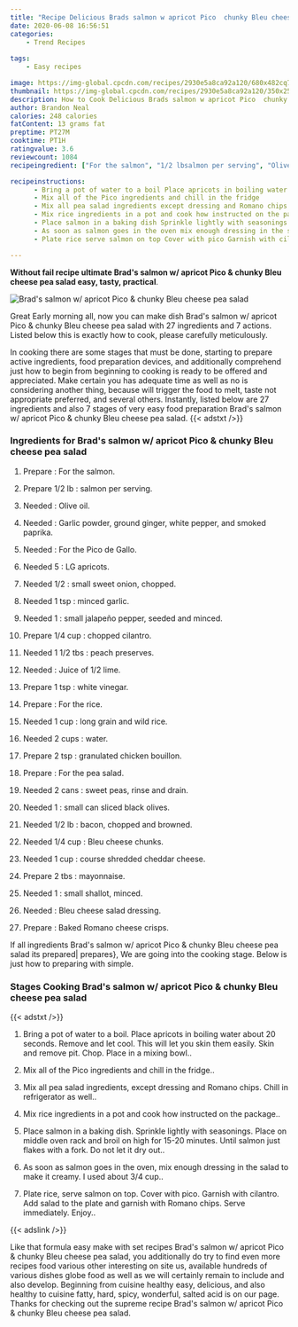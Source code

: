 ```yaml
---
title: "Recipe Delicious Brads salmon w apricot Pico  chunky Bleu cheese pea salad"
date: 2020-06-08 16:56:51
categories:
    - Trend Recipes
    
tags:
    - Easy recipes

image: https://img-global.cpcdn.com/recipes/2930e5a8ca92a120/680x482cq70/brads-salmon-w-apricot-pico-chunky-bleu-cheese-pea-salad-recipe-main-photo.jpg
thumbnail: https://img-global.cpcdn.com/recipes/2930e5a8ca92a120/350x250cq70/brads-salmon-w-apricot-pico-chunky-bleu-cheese-pea-salad-recipe-main-photo.jpg
description: How to Cook Delicious Brads salmon w apricot Pico  chunky Bleu cheese pea salad with 27 ingredients and 7 stages of easy cooking.
author: Brandon Neal
calories: 248 calories
fatContent: 13 grams fat
preptime: PT27M
cooktime: PT1H
ratingvalue: 3.6
reviewcount: 1084
recipeingredient: ["For the salmon", "1/2 lbsalmon per serving", "Olive oil", "Garlic powder ground ginger white pepper and smoked paprika", "For the Pico de Gallo", "5LG apricots", "1/2small sweet onion chopped", "1 tspminced garlic", "1small jalapeo pepper seeded and minced", "1/4 cupchopped cilantro", "1 1/2 tbspeach preserves", "Juice of 12 lime", "1 tspwhite vinegar", "For the rice", "1 cuplong grain and wild rice", "2 cupswater", "2 tspgranulated chicken bouillon", "For the pea salad", "2 canssweet peas rinse and drain", "1small can sliced black olives", "1/2 lbbacon chopped and browned", "1/4 cupBleu cheese chunks", "1 cupcourse shredded cheddar cheese", "2 tbsmayonnaise", "1small shallot minced", "Bleu cheese salad dressing", "Baked Romano cheese crisps"]

recipeinstructions: 
      - Bring a pot of water to a boil Place apricots in boiling water about 20 seconds Remove and let cool This will let you skin them easily Skin and remove pit Chop Place in a mixing bowl 
      - Mix all of the Pico ingredients and chill in the fridge 
      - Mix all pea salad ingredients except dressing and Romano chips Chill in refrigerator as well 
      - Mix rice ingredients in a pot and cook how instructed on the package 
      - Place salmon in a baking dish Sprinkle lightly with seasonings Place on middle oven rack and broil on high for 1520 minutes Until salmon just flakes with a fork Do not let it dry out 
      - As soon as salmon goes in the oven mix enough dressing in the salad to make it creamy I used about 34 cup 
      - Plate rice serve salmon on top Cover with pico Garnish with cilantro Add salad to the plate and garnish with Romano chips Serve immediately Enjoy

---
```




**Without fail recipe ultimate Brad&#39;s salmon w/ apricot Pico &amp; chunky Bleu cheese pea salad easy, tasty, practical**. 


![Brad&#39;s salmon w/ apricot Pico &amp; chunky Bleu cheese pea salad](https://img-global.cpcdn.com/recipes/2930e5a8ca92a120/680x482cq70/brads-salmon-w-apricot-pico-chunky-bleu-cheese-pea-salad-recipe-main-photo.jpg "Brad&#39;s salmon w/ apricot Pico &amp; chunky Bleu cheese pea salad")




Great Early morning all, now you can make dish Brad&#39;s salmon w/ apricot Pico &amp; chunky Bleu cheese pea salad with 27 ingredients and 7 actions. Listed below this is exactly how to cook, please carefully meticulously.

In cooking there are some stages that must be done, starting to prepare active ingredients, food preparation devices, and additionally comprehend just how to begin from beginning to cooking is ready to be offered and appreciated. Make certain you has adequate time as well as no is considering another thing, because will trigger the food to melt, taste not appropriate preferred, and several others. Instantly, listed below are 27 ingredients and also 7 stages of very easy food preparation Brad&#39;s salmon w/ apricot Pico &amp; chunky Bleu cheese pea salad.
{{< adstxt />}}

### Ingredients for Brad&#39;s salmon w/ apricot Pico &amp; chunky Bleu cheese pea salad


1. Prepare  : For the salmon.

1. Prepare 1/2 lb : salmon per serving.

1. Needed  : Olive oil.

1. Needed  : Garlic powder, ground ginger, white pepper, and smoked paprika.

1. Needed  : For the Pico de Gallo.

1. Needed 5 : LG apricots.

1. Needed 1/2 : small sweet onion, chopped.

1. Needed 1 tsp : minced garlic.

1. Needed 1 : small jalapeño pepper, seeded and minced.

1. Prepare 1/4 cup : chopped cilantro.

1. Needed 1 1/2 tbs : peach preserves.

1. Needed  : Juice of 1/2 lime.

1. Prepare 1 tsp : white vinegar.

1. Prepare  : For the rice.

1. Needed 1 cup : long grain and wild rice.

1. Needed 2 cups : water.

1. Prepare 2 tsp : granulated chicken bouillon.

1. Prepare  : For the pea salad.

1. Needed 2 cans : sweet peas, rinse and drain.

1. Needed 1 : small can sliced black olives.

1. Needed 1/2 lb : bacon, chopped and browned.

1. Needed 1/4 cup : Bleu cheese chunks.

1. Needed 1 cup : course shredded cheddar cheese.

1. Prepare 2 tbs : mayonnaise.

1. Needed 1 : small shallot, minced.

1. Needed  : Bleu cheese salad dressing.

1. Prepare  : Baked Romano cheese crisps.



If all ingredients Brad&#39;s salmon w/ apricot Pico &amp; chunky Bleu cheese pea salad its prepared| prepares}, We are going into the cooking stage. Below is just how to preparing with simple.

### Stages Cooking Brad&#39;s salmon w/ apricot Pico &amp; chunky Bleu cheese pea salad

{{< adstxt />}}


1. Bring a pot of water to a boil. Place apricots in boiling water about 20 seconds. Remove and let cool. This will let you skin them easily. Skin and remove pit. Chop. Place in a mixing bowl..



1. Mix all of the Pico ingredients and chill in the fridge..



1. Mix all pea salad ingredients, except dressing and Romano chips. Chill in refrigerator as well..



1. Mix rice ingredients in a pot and cook how instructed on the package..



1. Place salmon in a baking dish. Sprinkle lightly with seasonings. Place on middle oven rack and broil on high for 15-20 minutes. Until salmon just flakes with a fork. Do not let it dry out..



1. As soon as salmon goes in the oven, mix enough dressing in the salad to make it creamy. I used about 3/4 cup..



1. Plate rice, serve salmon on top. Cover with pico. Garnish with cilantro. Add salad to the plate and garnish with Romano chips. Serve immediately. Enjoy..





{{< adslink />}}

Like that formula easy make with set recipes Brad&#39;s salmon w/ apricot Pico &amp; chunky Bleu cheese pea salad, you additionally do try to find even more recipes food various other interesting on site us, available hundreds of various dishes globe food as well as we will certainly remain to include and also develop. Beginning from cuisine healthy easy, delicious, and also healthy to cuisine fatty, hard, spicy, wonderful, salted acid is on our page. Thanks for checking out the supreme recipe Brad&#39;s salmon w/ apricot Pico &amp; chunky Bleu cheese pea salad.
